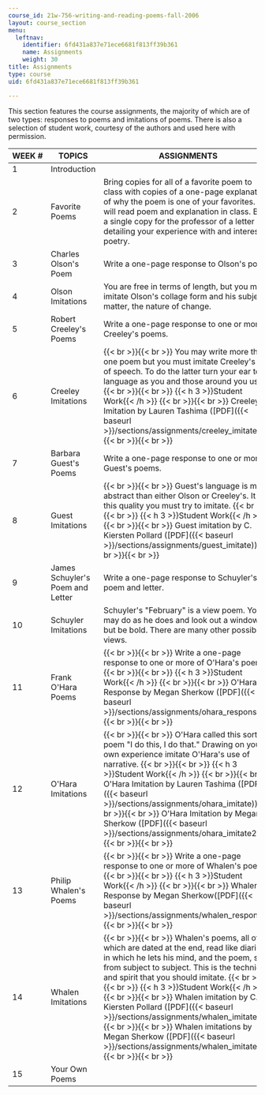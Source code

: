 ```yaml
---
course_id: 21w-756-writing-and-reading-poems-fall-2006
layout: course_section
menu:
  leftnav:
    identifier: 6fd431a837e71ece6681f813ff39b361
    name: Assignments
    weight: 30
title: Assignments
type: course
uid: 6fd431a837e71ece6681f813ff39b361

---
```


This section features the course assignments, the majority of which are of two types: responses to poems and imitations of poems. There is also a selection of student work, courtesy of the authors and used here with permission.

| WEEK # | TOPICS | ASSIGNMENTS |
| --- | --- | --- |
| 1 | Introduction | &nbsp; |
| 2 | Favorite Poems | Bring copies for all of a favorite poem to class with copies of a one-page explanation of why the poem is one of your favorites. You will read poem and explanation in class. Bring a single copy for the professor of a letter detailing your experience with and interest in poetry. |
| 3 | Charles Olson's Poem | Write a one-page response to Olson's poem. |
| 4 | Olson Imitations | You are free in terms of length, but you must imitate Olson's collage form and his subject matter, the nature of change. |
| 5 | Robert Creeley's Poems | Write a one-page response to one or more of Creeley's poems. |
| 6 | Creeley Imitations |  {{< br >}}{{< br >}} You may write more than one poem but you must imitate Creeley's use of speech. To do the latter turn your ear to language as you and those around you use it. {{< br >}}{{< br >}} {{< h 3 >}}Student Work{{< /h >}} {{< br >}}{{< br >}} Creeley Imitation by Lauren Tashima ([PDF]({{< baseurl >}}/sections/assignments/creeley_imitate)) {{< br >}}{{< br >}}  |
| 7 | Barbara Guest's Poems | Write a one-page response to one or more of Guest's poems. |
| 8 | Guest Imitations |  {{< br >}}{{< br >}} Guest's language is more abstract than either Olson or Creeley's. It is this quality you must try to imitate. {{< br >}}{{< br >}} {{< h 3 >}}Student Work{{< /h >}} {{< br >}}{{< br >}} Guest imitation by C. Kiersten Pollard ([PDF]({{< baseurl >}}/sections/assignments/guest_imitate)) {{< br >}}{{< br >}}  |
| 9 | James Schuyler's Poem and Letter | Write a one-page response to Schuyler's poem and letter. |
| 10 | Schuyler Imitations | Schuyler's "February" is a view poem. You may do as he does and look out a window but be bold. There are many other possible views. |
| 11 | Frank O'Hara Poems |  {{< br >}}{{< br >}} Write a one-page response to one or more of O'Hara's poems. {{< br >}}{{< br >}} {{< h 3 >}}Student Work{{< /h >}} {{< br >}}{{< br >}} O'Hara Response by Megan Sherkow ([PDF]({{< baseurl >}}/sections/assignments/ohara_response)) {{< br >}}{{< br >}}  |
| 12 | O'Hara Imitations |  {{< br >}}{{< br >}} O'Hara called this sort of poem "I do this, I do that." Drawing on your own experience imitate O'Hara's use of narrative. {{< br >}}{{< br >}} {{< h 3 >}}Student Work{{< /h >}} {{< br >}}{{< br >}} O'Hara Imitation by Lauren Tashima ([PDF]({{< baseurl >}}/sections/assignments/ohara_imitate)) {{< br >}}{{< br >}} O'Hara Imitation by Megan Sherkow ([PDF]({{< baseurl >}}/sections/assignments/ohara_imitate2)) {{< br >}}{{< br >}}  |
| 13 | Philip Whalen's Poems |  {{< br >}}{{< br >}} Write a one-page response to one or more of Whalen's poems. {{< br >}}{{< br >}} {{< h 3 >}}Student Work{{< /h >}} {{< br >}}{{< br >}} Whalen Response by Megan Sherkow([PDF]({{< baseurl >}}/sections/assignments/whalen_response)) {{< br >}}{{< br >}}  |
| 14 | Whalen Imitations |  {{< br >}}{{< br >}} Whalen's poems, all of which are dated at the end, read like diaries in which he lets his mind, and the poem, skip from subject to subject. This is the technique and spirit that you should imitate. {{< br >}}{{< br >}} {{< h 3 >}}Student Work{{< /h >}} {{< br >}}{{< br >}} Whalen imitation by C. Kiersten Pollard ([PDF]({{< baseurl >}}/sections/assignments/whalen_imitate)) {{< br >}}{{< br >}} Whalen imitations by Megan Sherkow ([PDF]({{< baseurl >}}/sections/assignments/whalen_imitate2)) {{< br >}}{{< br >}}  |
| 15 | Your Own Poems |